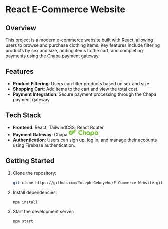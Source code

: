 # React E-Commerce Website

## Overview

This project is a modern e-commerce website built with React, allowing users to browse and purchase clothing items. Key features include filtering products by sex and size, adding items to the cart, and completing payments using the Chapa payment gateway.

## Features

- **Product Filtering**: Users can filter products based on sex and size.
- **Shopping Cart**: Add items to the cart and view the total cost.
- **Payment Integration**: Secure payment processing through the Chapa payment gateway.

## Tech Stack

- **Frontend**: React, TailwindCSS, React Router
- **Payment Gateway**: Chapa <img src="frontend/src/assets/frontend_assets/chapa_logo.png" width="100">
- **Authentication**: Users can sign up, log in, and manage their accounts using Firebase authentication.

## Getting Started

1. Clone the repository:
   ```bash
   git clone https://github.com/Yoseph-Gebeyehu/E-Commerce-Website.git
   ```
2. Install dependencies:
   ```bash
   npm install
   ```
3. Start the development server:
   ```bash
   npm start
   ```
